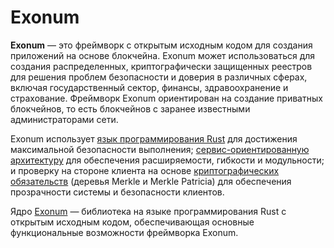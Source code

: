 # Exonum

**Exonum** &mdash; это фреймворк с открытым исходным кодом для создания приложений на
основе блокчейна. Exonum может использоваться для создания распределенных, криптографически 
защищенных реестров для решения проблем безопасности и доверия в различных сферах, включая 
государственный сектор, финансы, здравоохранение и страхование. Фреймворк
Exonum ориентирован
на создание приватных блокчейнов, то есть блокчейнов с заранее известными
администраторами сети.

Exonum использует [язык программирования Rust](http://rust-lang.org/) для
достижения максимальной безопасности выполнения;
[сервис-ориентированную архитектуру](https://en.wikipedia.org/wiki/Service-oriented_architecture)
для обеспечения расширяемости, гибкости и модульности; и проверку на стороне
клиента на основе
[криптографических обязательств](https://en.wikipedia.org/wiki/Commitment_scheme)
(деревья Merkle и Merkle Patricia) для обеспечения прозрачности системы и
безопасности клиентов.

Ядро [Exonum](http://github.com/exonum/exonum/) &mdash; библиотека на языке
программирования Rust с открытым
исходным кодом, обеспечивающая основные функциональные возможности фреймворка
Exonum.
